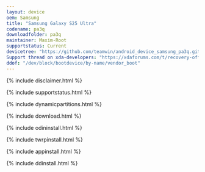 ```yaml
---
layout: device
oem: Samsung
title: "Samsung Galaxy S25 Ultra"
codename: pa3q
downloadfolder: pa3q
maintainer: Maxim-Root
supportstatus: Current
devicetree: "https://github.com/teamwin/android_device_samsung_pa3q.git"
Support thread on xda-developers: "https://xdaforums.com/t/recovery-official-twrp-samsung-s25-series.4750592/"
ddof: "/dev/block/bootdevice/by-name/vendor_boot"
---
```


{% include disclaimer.html %}

{% include supportstatus.html %}

{% include dynamicpartitions.html %}

{% include download.html %}

{% include odininstall.html %}

{% include twrpinstall.html %}

{% include appinstall.html %}

{% include ddinstall.html %}